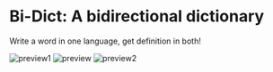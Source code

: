 # Bi-Dict: A bidirectional dictionary
Write a word in one language, get definition in both!

![preview1](https://user-images.githubusercontent.com/62052850/131095742-07274994-664f-49fd-abfe-b01e8be84436.jpg)
![preview](https://user-images.githubusercontent.com/62052850/131096195-9b70da32-542a-4637-9ca5-6433f7d38656.png)
![preview2](https://user-images.githubusercontent.com/62052850/131096047-19b7fa5d-2b1a-4c64-87b0-465c8e1e45e0.jpg)
